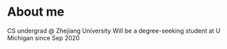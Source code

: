 # About me
CS undergrad @ Zhejiang University
Will be a degree-seeking student at U Michigan since Sep 2020

